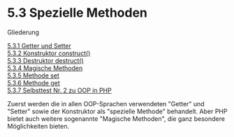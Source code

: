 # 5.3 Spezielle Methoden

Gliederung

[5.3.1 Getter und Setter](5.3.1GetterundSetter.md)<br>
[5.3.2 Konstruktor construct()](5.3.2Konstruktorconstruct.md)<br>
[5.3.3 Destruktor destruct()](5.3.3Destruktordestruct.md)<br>
[5.3.4 Magische Methoden](5.3.4MagischeMethoden.md)<br>
[5.3.5 Methode set](5.3.5Methodeset.md)<br>
[5.3.6 Methode get](5.3.6Methodeget.md)<br>
[5.3.7 Selbsttest Nr. 2 zu OOP in PHP](5.3.7Selbsttest2zuOOPinPHP.md)

Zuerst werden die in allen OOP-Sprachen verwendeten "Getter" und "Setter" sowie der Konstruktor als "spezielle Methode" behandelt. Aber PHP bietet auch weitere sogenannte "Magische Methoden", die ganz besondere Möglichkeiten bieten.


